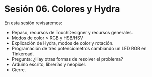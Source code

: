 # Sesión 06. Colores y Hydra

En esta sesión revisaremos:

- Repaso, recursos de TouchDesigner y recursos generales. 
- Modos de color > RGB y HSB/HSV
- Explicación de Hydra, modos de color y rotación. 
- Programación de tres potenciometros cambiando un LED RGB en Tinkercad.
- Pregunta: ¿Hay otras formas de resolver el problema?
- Arduino escrito, librerías y neopixel.
- Cierre. 